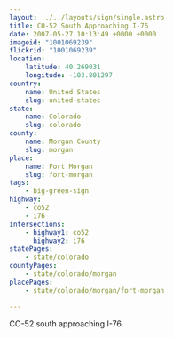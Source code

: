 ```yaml
---
layout: ../../layouts/sign/single.astro
title: CO-52 South Approaching I-76
date: 2007-05-27 10:13:49 +0000 +0000
imageid: "1001069239"
flickrid: "1001069239"
location:
    latitude: 40.269031
    longitude: -103.801297
country:
    name: United States
    slug: united-states
state:
    name: Colorado
    slug: colorado
county:
    name: Morgan County
    slug: morgan
place:
    name: Fort Morgan
    slug: fort-morgan
tags:
    - big-green-sign
highway:
    - co52
    - i76
intersections:
    - highway1: co52
      highway2: i76
statePages:
    - state/colorado
countyPages:
    - state/colorado/morgan
placePages:
    - state/colorado/morgan/fort-morgan

---
```

CO-52 south approaching I-76.